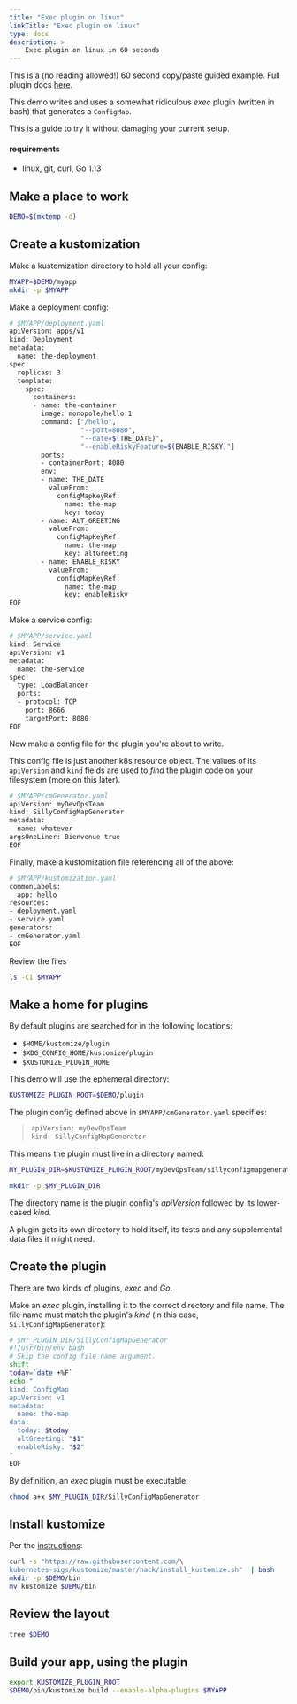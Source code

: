 ```yaml
---
title: "Exec plugin on linux"
linkTitle: "Exec plugin on linux"
type: docs
description: >
    Exec plugin on linux in 60 seconds
---
```


This is a (no reading allowed!) 60 second copy/paste guided
example.  Full plugin docs [here](..).

This demo writes and uses a somewhat ridiculous
_exec_ plugin (written in bash) that generates a
`ConfigMap`.

This is a guide to try it without damaging your
current setup.

#### requirements

* linux, git, curl, Go 1.13

## Make a place to work

```bash
DEMO=$(mktemp -d)
```

## Create a kustomization

Make a kustomization directory to
hold all your config:

```bash
MYAPP=$DEMO/myapp
mkdir -p $MYAPP
```

Make a deployment config:

```bash
# $MYAPP/deployment.yaml
apiVersion: apps/v1
kind: Deployment
metadata:
  name: the-deployment
spec:
  replicas: 3
  template:
    spec:
      containers:
      - name: the-container
        image: monopole/hello:1
        command: ["/hello",
                  "--port=8080",
                  "--date=$(THE_DATE)",
                  "--enableRiskyFeature=$(ENABLE_RISKY)"]
        ports:
        - containerPort: 8080
        env:
        - name: THE_DATE
          valueFrom:
            configMapKeyRef:
              name: the-map
              key: today
        - name: ALT_GREETING
          valueFrom:
            configMapKeyRef:
              name: the-map
              key: altGreeting
        - name: ENABLE_RISKY
          valueFrom:
            configMapKeyRef:
              name: the-map
              key: enableRisky
EOF
```

Make a service config:

```bash
# $MYAPP/service.yaml
kind: Service
apiVersion: v1
metadata:
  name: the-service
spec:
  type: LoadBalancer
  ports:
  - protocol: TCP
    port: 8666
    targetPort: 8080
EOF
```

Now make a config file for the plugin
you're about to write.

This config file is just another k8s resource
object.  The values of its `apiVersion` and `kind`
fields are used to _find_ the plugin code on your
filesystem (more on this later).

```bash
# $MYAPP/cmGenerator.yaml
apiVersion: myDevOpsTeam
kind: SillyConfigMapGenerator
metadata:
  name: whatever
argsOneLiner: Bienvenue true
EOF
```

Finally, make a kustomization file
referencing all of the above:

```bash
# $MYAPP/kustomization.yaml
commonLabels:
  app: hello
resources:
- deployment.yaml
- service.yaml
generators:
- cmGenerator.yaml
EOF
```

Review the files

```bash
ls -C1 $MYAPP
```

## Make a home for plugins

By default plugins are searched for in the following locations:

- `$HOME/kustomize/plugin`
- `$XDG_CONFIG_HOME/kustomize/plugin`
- `$KUSTOMIZE_PLUGIN_HOME`

This demo will use the ephemeral directory:

```bash
KUSTOMIZE_PLUGIN_ROOT=$DEMO/plugin
```

The plugin config defined above in
`$MYAPP/cmGenerator.yaml` specifies:

> ```bash
> apiVersion: myDevOpsTeam
> kind: SillyConfigMapGenerator
> ```

This means the plugin must live in a directory
named:

```bash
MY_PLUGIN_DIR=$KUSTOMIZE_PLUGIN_ROOT/myDevOpsTeam/sillyconfigmapgenerator

mkdir -p $MY_PLUGIN_DIR
```

The directory name is the plugin config's
_apiVersion_ followed by its lower-cased _kind_.

A plugin gets its own directory to hold itself,
its tests and any supplemental data files it
might need.

## Create the plugin

There are two kinds of plugins, _exec_ and _Go_.

Make an _exec_ plugin, installing it to the
correct directory and file name.  The file name
must match the plugin's _kind_ (in this case,
`SillyConfigMapGenerator`):

```bash
# $MY_PLUGIN_DIR/SillyConfigMapGenerator
#!/usr/bin/env bash
# Skip the config file name argument.
shift
today=`date +%F`
echo "
kind: ConfigMap
apiVersion: v1
metadata:
  name: the-map
data:
  today: $today
  altGreeting: "$1"
  enableRisky: "$2"
"
EOF
```

By definition, an _exec_ plugin must be executable:

```bash
chmod a+x $MY_PLUGIN_DIR/SillyConfigMapGenerator
```

## Install kustomize

Per the [instructions](/installation/kustomize/):

```bash
curl -s "https://raw.githubusercontent.com/\
kubernetes-sigs/kustomize/master/hack/install_kustomize.sh"  | bash
mkdir -p $DEMO/bin
mv kustomize $DEMO/bin
```

## Review the layout

```bash
tree $DEMO
```

## Build your app, using the plugin

```bash
export KUSTOMIZE_PLUGIN_ROOT
$DEMO/bin/kustomize build --enable-alpha-plugins $MYAPP
```
